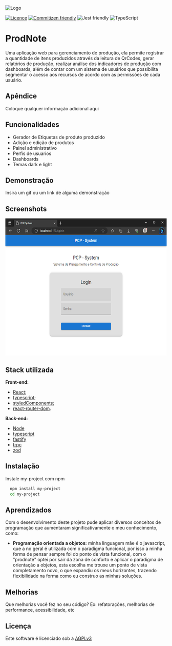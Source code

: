 
![Logo](https://via.placeholder.com/700x100?text=ProdNote)

[![Licence](https://img.shields.io/badge/license-AGPLv3-green.svg?style=flat)](https://choosealicense.com/licenses/agpl-3.0/)
[![Commitizen friendly](https://img.shields.io/badge/commitizen-friendly-green.svg?style=flat)](http://commitizen.github.io/cz-cli/)
![Jest friendly](https://img.shields.io/badge/tested%20with-JEST-brightgreen.svg?style=flat&logo=jest)
![TypeScript](https://img.shields.io/badge/Made%20with-typescript-%23007ACC.svg?style=flat&logo=typescript)


# ProdNote

Uma aplicação web para gerenciamento de produção, ela permite registrar a quantidade de itens produzidos através da leitura de QrCodes, gerar relatórios de produção, realizar análise dos indicadores de produção com dashboards, além de contar com um sistema de usuários que possibilita segmentar o acesso aos recursos de acordo com as permissões de cada usuário.

## Apêndice

Coloque qualquer informação adicional aqui


## Funcionalidades

- Gerador de Etiquetas de produto produzido
- Adição e edição de produtos
- Painel administrativo
- Perfis de usuarios
- Dashboards
- Temas dark e light



## Demonstração

Insira um gif ou um link de alguma demonstração


## Screenshots

<img src="https://raw.githubusercontent.com/leandrosantino/prodnote/master/public/print_login.PNG"  width="600" height="427">

<!-- ![App Screenshot](https://raw.githubusercontent.com/leandrosantino/prodnote/master/public/print_login.PNG) -->


## Stack utilizada

**Front-end:**
  - [React](https://react.dev/);
  - [typescript](https://www.typescriptlang.org/);
  - [styledComponents](https://styled-components.com/);
  - [react-router-dom](https://reactrouter.com/en/main).

**Back-end:**
  - [Node](https://nodejs.org/en)
  - [typescript](https://www.typescriptlang.org/)
  - [fastify](https://www.fastify.io/)
  - [trpc](https://trpc.io/)
  - [zod](https://zod.dev/)


## Instalação

Instale my-project com npm

```bash
  npm install my-project
  cd my-project
```

## Aprendizados

Com o desenvolvimento deste projeto pude aplicar diversos conceitos de programação que aumentaram significativamente o meu conhecimento, como:

- **Programação orientada a objetos:** minha linguagem mãe é o javascript, que a no geral é utilizada com o paradigma funcional, por isso a minha forma de pensar sempre foi do ponto de vista funcional, com o "prodnote" optei por sair da zona de conforto e aplicar o paradigma de orientação a objetos, esta escolha me trouxe um ponto de vista completamento novo, o que expandiu os meus horizontes, trazendo flexibilidade na forma como eu construo as minhas soluções.


## Melhorias

Que melhorias você fez no seu código? Ex: refatorações, melhorias de performance, acessibilidade, etc


## Licença

Este software é licenciado sob a [AGPLv3](https://github.com/leandrosantino/prodnote/blob/master/LICENSE)
